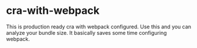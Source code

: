 # cra-with-webpack

This is production ready cra with webpack configured. Use this and you can analyze your bundle size. It basically saves some time configuring webpack. 
